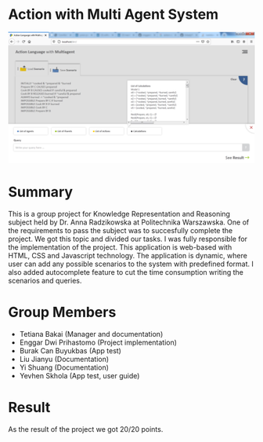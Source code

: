 # Action with Multi Agent System
![app-snapshot](https://github.com/enggardwiprihastomo/Action-with-Multi-Agent-System/blob/master/Main.png)

# Summary
This is a group project for Knowledge Representation and Reasoning subject held by Dr. Anna Radzikowska at Politechnika Warszawska.
One of the requirements to pass the subject was to succesfully complete the project. We got this topic and divided our tasks. I was fully responsible for the implementation of the project. This application is web-based with HTML, CSS and Javascript technology. The application is dynamic, where user can add any possible scenarios to the system with predefined format. I also added autocomplete feature to cut the time consumption writing the scenarios and queries.

# Group Members
* Tetiana Bakai (Manager and documentation)
* Enggar Dwi Prihastomo (Project implementation)
* Burak Can Buyukbas (App test)
* Liu Jianyu (Documentation)
* Yi Shuang (Documentation)
* Yevhen Skhola (App test, user guide)

# Result
As the result of the project we got 20/20 points.
